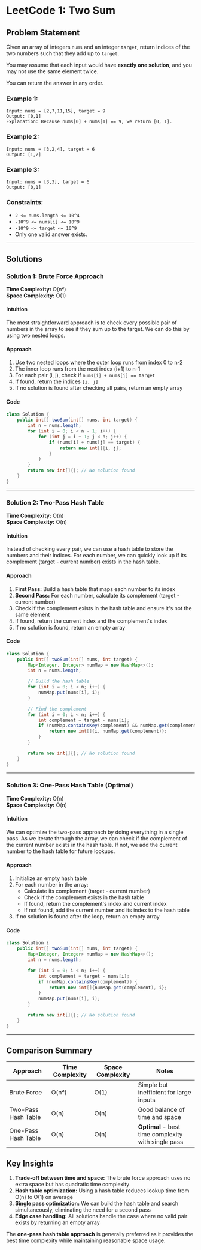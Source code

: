 # LeetCode 1: Two Sum

## Problem Statement

Given an array of integers `nums` and an integer `target`, return indices of the two numbers such that they add up to `target`.

You may assume that each input would have **exactly one solution**, and you may not use the same element twice.

You can return the answer in any order.

### Example 1:
```
Input: nums = [2,7,11,15], target = 9
Output: [0,1]
Explanation: Because nums[0] + nums[1] == 9, we return [0, 1].
```

### Example 2:
```
Input: nums = [3,2,4], target = 6
Output: [1,2]
```

### Example 3:
```
Input: nums = [3,3], target = 6
Output: [0,1]
```

### Constraints:
- `2 <= nums.length <= 10^4`
- `-10^9 <= nums[i] <= 10^9`
- `-10^9 <= target <= 10^9`
- Only one valid answer exists.

---

## Solutions

### Solution 1: Brute Force Approach

**Time Complexity:** O(n²)  
**Space Complexity:** O(1)

#### Intuition
The most straightforward approach is to check every possible pair of numbers in the array to see if they sum up to the target. We can do this by using two nested loops.

#### Approach
1. Use two nested loops where the outer loop runs from index 0 to n-2
2. The inner loop runs from the next index (i+1) to n-1
3. For each pair (i, j), check if `nums[i] + nums[j] == target`
4. If found, return the indices `[i, j]`
5. If no solution is found after checking all pairs, return an empty array

#### Code
```java
class Solution {
    public int[] twoSum(int[] nums, int target) {
        int n = nums.length;
        for (int i = 0; i < n - 1; i++) {
            for (int j = i + 1; j < n; j++) {
                if (nums[i] + nums[j] == target) {
                    return new int[]{i, j};
                }
            }
        }
        return new int[]{}; // No solution found
    }
}
```

---

### Solution 2: Two-Pass Hash Table

**Time Complexity:** O(n)  
**Space Complexity:** O(n)

#### Intuition
Instead of checking every pair, we can use a hash table to store the numbers and their indices. For each number, we can quickly look up if its complement (target - current number) exists in the hash table.

#### Approach
1. **First Pass:** Build a hash table that maps each number to its index
2. **Second Pass:** For each number, calculate its complement (target - current number)
3. Check if the complement exists in the hash table and ensure it's not the same element
4. If found, return the current index and the complement's index
5. If no solution is found, return an empty array

#### Code
```java
class Solution {
    public int[] twoSum(int[] nums, int target) {
        Map<Integer, Integer> numMap = new HashMap<>();
        int n = nums.length;

        // Build the hash table
        for (int i = 0; i < n; i++) {
            numMap.put(nums[i], i);
        }

        // Find the complement
        for (int i = 0; i < n; i++) {
            int complement = target - nums[i];
            if (numMap.containsKey(complement) && numMap.get(complement) != i) {
                return new int[]{i, numMap.get(complement)};
            }
        }

        return new int[]{}; // No solution found
    }
}
```

---

### Solution 3: One-Pass Hash Table (Optimal)

**Time Complexity:** O(n)  
**Space Complexity:** O(n)

#### Intuition
We can optimize the two-pass approach by doing everything in a single pass. As we iterate through the array, we can check if the complement of the current number exists in the hash table. If not, we add the current number to the hash table for future lookups.

#### Approach
1. Initialize an empty hash table
2. For each number in the array:
   - Calculate its complement (target - current number)
   - Check if the complement exists in the hash table
   - If found, return the complement's index and current index
   - If not found, add the current number and its index to the hash table
3. If no solution is found after the loop, return an empty array

#### Code
```java
class Solution {
    public int[] twoSum(int[] nums, int target) {
        Map<Integer, Integer> numMap = new HashMap<>();
        int n = nums.length;

        for (int i = 0; i < n; i++) {
            int complement = target - nums[i];
            if (numMap.containsKey(complement)) {
                return new int[]{numMap.get(complement), i};
            }
            numMap.put(nums[i], i);
        }

        return new int[]{}; // No solution found
    }
}
```

---

## Comparison Summary

| Approach | Time Complexity | Space Complexity | Notes |
|----------|----------------|------------------|-------|
| Brute Force | O(n²) | O(1) | Simple but inefficient for large inputs |
| Two-Pass Hash Table | O(n) | O(n) | Good balance of time and space |
| One-Pass Hash Table | O(n) | O(n) | **Optimal** - best time complexity with single pass |

## Key Insights

1. **Trade-off between time and space:** The brute force approach uses no extra space but has quadratic time complexity
2. **Hash table optimization:** Using a hash table reduces lookup time from O(n) to O(1) on average
3. **Single pass optimization:** We can build the hash table and search simultaneously, eliminating the need for a second pass
4. **Edge case handling:** All solutions handle the case where no valid pair exists by returning an empty array

The **one-pass hash table approach** is generally preferred as it provides the best time complexity while maintaining reasonable space usage.
